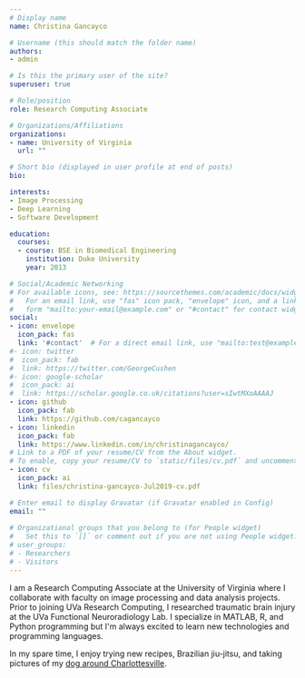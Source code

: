 ```yaml
---
# Display name
name: Christina Gancayco

# Username (this should match the folder name)
authors:
- admin

# Is this the primary user of the site?
superuser: true

# Role/position
role: Research Computing Associate

# Organizations/Affiliations
organizations:
- name: University of Virginia
  url: ""

# Short bio (displayed in user profile at end of posts)
bio: 

interests:
- Image Processing
- Deep Learning
- Software Development

education:
  courses:
  - course: BSE in Biomedical Engineering
    institution: Duke University
    year: 2013

# Social/Academic Networking
# For available icons, see: https://sourcethemes.com/academic/docs/widgets/#icons
#   For an email link, use "fas" icon pack, "envelope" icon, and a link in the
#   form "mailto:your-email@example.com" or "#contact" for contact widget.
social:
- icon: envelope
  icon_pack: fas
  link: '#contact'  # For a direct email link, use "mailto:test@example.org".
#- icon: twitter
#  icon_pack: fab
#  link: https://twitter.com/GeorgeCushen
#- icon: google-scholar
#  icon_pack: ai
#  link: https://scholar.google.co.uk/citations?user=sIwtMXoAAAAJ
- icon: github
  icon_pack: fab
  link: https://github.com/cagancayco
- icon: linkedin
  icon_pack: fab
  link: https://www.linkedin.com/in/christinagancayco/
# Link to a PDF of your resume/CV from the About widget.
# To enable, copy your resume/CV to `static/files/cv.pdf` and uncomment the lines below.  
- icon: cv
  icon_pack: ai
  link: files/christina-gancayco-Jul2019-cv.pdf

# Enter email to display Gravatar (if Gravatar enabled in Config)
email: ""
  
# Organizational groups that you belong to (for People widget)
#   Set this to `[]` or comment out if you are not using People widget.  
# user_groups:
# - Researchers
# - Visitors
---
```


I am a Research Computing Associate at the University of Virginia where I collaborate with faculty on image processing and data analysis projects. Prior to joining UVa Research Computing, I researched traumatic brain injury at the UVa Functional Neuroradiology Lab. I specialize in MATLAB, R, and Python programming but I'm always excited to learn new technologies and programming languages.

In my spare time, I enjoy trying new recipes, Brazilian jiu-jitsu, and taking pictures of my [dog around Charlottesville](https://instagram.com/cvillemopsy).

